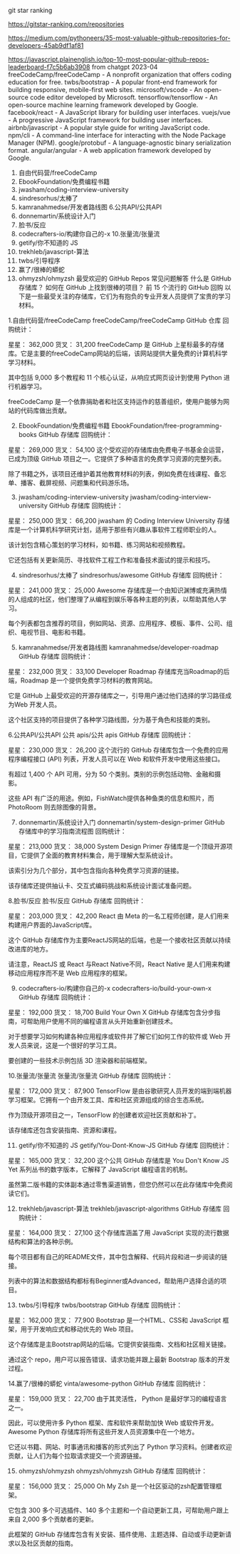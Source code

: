 git star ranking

https://gitstar-ranking.com/repositories

https://medium.com/pythoneers/35-most-valuable-github-repositories-for-developers-45ab9df1af81

https://javascript.plainenglish.io/top-10-most-popular-github-repos-leaderboard-f7c5b6ab3908
from chatgpt
2023-04
freeCodeCamp/freeCodeCamp - A nonprofit organization that offers coding education for free.
twbs/bootstrap - A popular front-end framework for building responsive, mobile-first web sites.
microsoft/vscode - An open-source code editor developed by Microsoft.
tensorflow/tensorflow - An open-source machine learning framework developed by Google.
facebook/react - A JavaScript library for building user interfaces.
vuejs/vue - A progressive JavaScript framework for building user interfaces.
airbnb/javascript - A popular style guide for writing JavaScript code.
npm/cli - A command-line interface for interacting with the Node Package Manager (NPM).
google/protobuf - A language-agnostic binary serialization format.
angular/angular - A web application framework developed by Google.

1. 自由代码营/freeCodeCamp
2. EbookFoundation/免费编程书籍
3. jwasham/coding-interview-university
4. sindresorhus/太棒了
5. kamranahmedse/开发者路线图
6.公共API/公共API
7. donnemartin/系统设计入门
8. 脸书/反应
9. codecrafters-io/构建你自己的-x
10.张量流/张量流
11. getify/你不知道的 JS
12. trekhleb/javascript-算法
13. twbs/引导程序
14. 赢了/很棒的蟒蛇
15. ohmyzsh/ohmyzsh
最受欢迎的 GitHub Repos 常见问题解答
什么是 GitHub 存储库？ 
如何在 GitHub 上找到很棒的项目？
前 15 个流行的 GitHub 回购
以下是一些最受关注的存储库，它们为有抱负的专业开发人员提供了宝贵的学习材料。

1.自由代码营/freeCodeCamp
freeCodeCamp/freeCodeCamp GitHub 仓库
回购统计：

星星： 362,000
货叉： 31,200
freeCodeCamp 是 GitHub 上星标最多的存储库。它是主要的freeCodeCamp网站的后端，该网站提供大量免费的计算机科学学习材料。

其中包括 9,000 多个教程和 11 个核心认证，从响应式网页设计到使用 Python 进行机器学习。

freeCodeCamp 是一个依靠捐助者和社区支持运作的慈善组织，使用户能够为网站的代码库做出贡献。

2. EbookFoundation/免费编程书籍
EbookFoundation/free-programming-books GitHub 存储库
回购统计：

星星： 269,000
货叉： 54,100
这个受欢迎的存储库由免费电子书基金会运营，已成为顶级 GitHub 项目之一。它提供了多种语言的免费学习资源的完整列表。

除了书籍之外，该项目还维护着其他教育材料的列表，例如免费在线课程、备忘单、播客、截屏视频、问题集和代码游乐场。

3. jwasham/coding-interview-university
jwasham/coding-interview-university GitHub 存储库
回购统计：

星星： 250,000
货叉： 66,200
jwasham 的 Coding Interview University 存储库是一个计算机科学研究计划，适用于那些有兴趣从事软件工程师职业的人。

该计划包含精心策划的学习材料，如书籍、练习网站和视频教程。

它还包括有关更新简历、寻找软件工程工作和准备技术面试的提示和技巧。

4. sindresorhus/太棒了
sindresorhus/awesome GitHub 存储库
回购统计：

星星： 241,000
货叉： 25,000
Awesome 存储库是一个由知识渊博或充满热情的人组成的社区，他们整理了从编程到娱乐等各种主题的列表，以帮助其他人学习。

每个列表都包含推荐的项目，例如网站、资源、应用程序、模板、事件、公司、组织、电视节目、电影和书籍。

5. kamranahmedse/开发者路线图
kamranahmedse/developer-roadmap GitHub 存储库
回购统计：

星星： 232,000
货叉： 33,100
Developer Roadmap 存储库充当Roadmap的后端，Roadmap 是一个提供免费学习材料的教育网站。

它是 GitHub 上最受欢迎的开源存储库之一，引导用户通过他们选择的学习路径成为Web 开发人员。

这个社区支持的项目提供了各种学习路线图，分为基于角色和技能的类别。

6.公共API/公共API
公共 apis/公共 apis GitHub 存储库
回购统计：

星星： 230,000
货叉： 26,200
这个流行的 GitHub 存储库包含一个免费的应用程序编程接口 (API) 列表，开发人员可以在 Web 和软件开发中使用这些接口。

有超过 1,400 个 API 可用，分为 50 个类别。类别的示例包括动物、金融和摄影。

这些 API 有广泛的用途。例如，FishWatch提供各种鱼类的信息和照片，而PhotoRoom 则去除图像的背景。

7. donnemartin/系统设计入门
donnemartin/system-design-primer GitHub 存储库中的学习指南流程图
回购统计：

星星： 213,000
货叉： 38,000
System Design Primer 存储库是一个顶级开源项目，它提供了全面的教育材料集合，用于理解大型系统设计。

该索引分为几个部分，其中包含指向各种免费学习资源的链接。

该存储库还提供抽认卡、交互式编码挑战和系统设计面试准备问题。

8.脸书/反应
脸书/反应 GitHub 存储库
回购统计：

星星： 203,000
货叉： 42,200
React 由 Meta 的一名工程师创建，是人们用来构建用户界面的JavaScript库。

这个 GitHub 存储库作为主要ReactJS网站的后端，也是一个接收社区贡献以持续改进库的地方。

请注意，ReactJS 或 React 与React Native不同，React Native 是人们用来构建移动应用程序而不是 Web 应用程序的框架。

9. codecrafters-io/构建你自己的-x
codecrafters-io/build-your-own-x GitHub 存储库
回购统计：

星星： 192,000
货叉： 18,700
Build Your Own X GitHub 存储库包含分步指南，可帮助用户使用不同的编程语言从头开始重新创建技术。

对于想要学习如何构建各种应用程序或软件并了解它们如何工作的软件或 Web 开发人员来说，这是一个很好的学习工具。

要创建的一些技术示例包括 3D 渲染器和前端框架。

10.张量流/张量流
张量流/张量流 GitHub 存储库
回购统计：

星星： 172,000
货叉： 87,900
TensorFlow 是由谷歌研究人员开发的端到端机器学习框架。它拥有一个由开发工具、库和社区资源组成的综合生态系统。

作为顶级开源项目之一，TensorFlow 的创建者欢迎社区贡献和补丁。

该存储库还包含安装指南、资源和课程。

11. getify/你不知道的 JS
getify/You-Dont-Know-JS GitHub 存储库
回购统计：

星星： 165,000
货叉： 32,200
这个公共 GitHub 存储库是 You Don't Know JS Yet 系列丛书的数字版本，它解释了 JavaScript 编程语言的机制。

虽然第二版书籍的实体副本通过零售渠道销售，但您仍然可以在此存储库中免费阅读它们。

12. trekhleb/javascript-算法
trekhleb/javascript-algorithms GitHub 存储库
回购统计：

星星： 164,000
货叉： 27,100
这个存储库涵盖了用 JavaScript 实现的流行数据结构和算法的各种示例。

每个项目都有自己的README文件，其中包含解释、代码片段和进一步阅读的链接。

列表中的算法和数据结构都标有Beginner或Advanced，帮助用户选择合适的项目。

13. twbs/引导程序
twbs/bootstrap GitHub 存储库
回购统计：

星星： 162,000
货叉： 77,900
Bootstrap 是一个HTML、CSS和 JavaScript 框架，用于开发响应式和移动优先的 Web 项目。

这个存储库是主Bootstrap网站的后端。它提供安装指南、文档和社区相关链接。

通过这个 repo，用户可以报告错误、请求功能并跟上最新 Bootstrap 版本的开发过程。

14.赢了/很棒的蟒蛇
vinta/awesome-python GitHub 存储库
回购统计：

星星： 159,000
货叉： 22,700
由于其灵活性， Python 是最好学习的编程语言之一。

因此，可以使用许多 Python 框架、库和软件来帮助加快 Web 或软件开发。Awesome Python 存储库将所有这些开发人员资源集中在一个地方。

它还以书籍、网站、时事通讯和播客的形式列出了 Python 学习资料。创建者欢迎贡献，让人们为每个拉取请求提交一个资源链接。

15. ohmyzsh/ohmyzsh
ohmyzsh/ohmyzsh GitHub 存储库
回购统计：

星星： 156,000
货叉： 25,000
Oh My Zsh 是一个社区驱动的zsh配置管理框架。

它包含 300 多个可选插件、140 多个主题和一个自动更新工具，可帮助用户跟上来自 2,000 多个贡献者的更新。

此框架的 GitHub 存储库包含有关安装、插件使用、主题选择、自动或手动更新请求以及社区贡献的指南。
